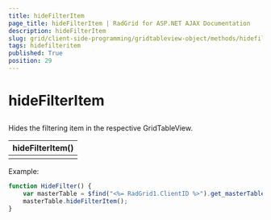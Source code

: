 ```yaml
---
title: hideFilterItem
page_title: hideFilterItem | RadGrid for ASP.NET AJAX Documentation
description: hideFilterItem
slug: grid/client-side-programming/gridtableview-object/methods/hidefilteritem
tags: hidefilteritem
published: True
position: 29
---
```


# hideFilterItem



## 

Hides the filtering item in the respective GridTableView.


|  **hideFilterItem()**  |
| ------ |
||

Example:

````JavaScript
function HideFilter() {
    var masterTable = $find("<%= RadGrid1.ClientID %>").get_masterTableView();
    masterTable.hideFilterItem();
}
````



